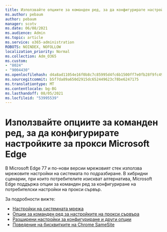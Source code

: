 ```yaml
---
title: Използвайте опциите за команден ред, за да конфигурирате настройките за прокси Microsoft Edge
ms.author: pebaum
author: pebaum
manager: scotv
ms.date: 06/08/2021
ms.audience: Admin
ms.topic: article
ms.service: o365-administration
ROBOTS: NOINDEX, NOFOLLOW
localization_priority: Normal
ms.collection: Adm_O365
ms.custom:
- "8024"
- "9004430"
ms.openlocfilehash: d4a8ad11054e16f0b8c7c85995d4fc6b1500ff7e0fb28f9fc495b7cff07dbb2e
ms.sourcegitcommit: b5f7da89a650d2915dc652449623c78be6247175
ms.translationtype: MT
ms.contentlocale: bg-BG
ms.lasthandoff: 08/05/2021
ms.locfileid: "53995539"
---
```

# <a name="use-command-line-options-to-configure-proxy-settings-in-microsoft-edge"></a>Използвайте опциите за команден ред, за да конфигурирате настройките за прокси Microsoft Edge

В Microsoft Edge 77 и по-нови версии мрежовият стек използва мрежовите настройки на системата по подразбиране. В хибридни сценарии, при които потребителите изискват алтернатива, Microsoft Edge поддържа опции за команден ред за конфигуриране на потребителски настройки на прокси сървър. 

За подробности вижте:

- [Настройки на системната мрежа](/deployedge/edge-learnmore-cmdline-options-proxy-settings#system-network-settings)
- [Опции за команден ред за настройките на прокси сървъра](/deployedge/edge-learnmore-cmdline-options-proxy-settings#system-network-settings)
- [Разширени настройки за конфигуриране и други опции](https://go.microsoft.com/fwlink/?linkid=2134293)
- [Поведение на бисквитките на Chrome SameSite](/office365/troubleshoot/miscellaneous/chrome-behavior-affects-applications)